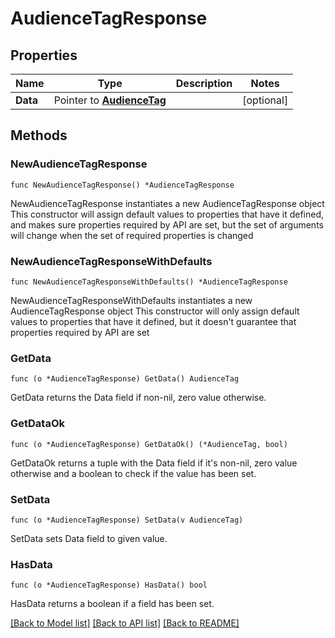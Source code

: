 # AudienceTagResponse

## Properties

Name | Type | Description | Notes
------------ | ------------- | ------------- | -------------
**Data** | Pointer to [**AudienceTag**](AudienceTag.md) |  | [optional] 

## Methods

### NewAudienceTagResponse

`func NewAudienceTagResponse() *AudienceTagResponse`

NewAudienceTagResponse instantiates a new AudienceTagResponse object
This constructor will assign default values to properties that have it defined,
and makes sure properties required by API are set, but the set of arguments
will change when the set of required properties is changed

### NewAudienceTagResponseWithDefaults

`func NewAudienceTagResponseWithDefaults() *AudienceTagResponse`

NewAudienceTagResponseWithDefaults instantiates a new AudienceTagResponse object
This constructor will only assign default values to properties that have it defined,
but it doesn't guarantee that properties required by API are set

### GetData

`func (o *AudienceTagResponse) GetData() AudienceTag`

GetData returns the Data field if non-nil, zero value otherwise.

### GetDataOk

`func (o *AudienceTagResponse) GetDataOk() (*AudienceTag, bool)`

GetDataOk returns a tuple with the Data field if it's non-nil, zero value otherwise
and a boolean to check if the value has been set.

### SetData

`func (o *AudienceTagResponse) SetData(v AudienceTag)`

SetData sets Data field to given value.

### HasData

`func (o *AudienceTagResponse) HasData() bool`

HasData returns a boolean if a field has been set.


[[Back to Model list]](../README.md#documentation-for-models) [[Back to API list]](../README.md#documentation-for-api-endpoints) [[Back to README]](../README.md)



